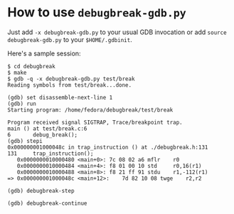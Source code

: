 # How to use `debugbreak-gdb.py`

Just add `-x debugbreak-gdb.py` to your usual GDB invocation or add `source debugbreak-gdb.py` to your `$HOME/.gdbinit`.

Here's a sample session:

```
$ cd debugbreak
$ make
$ gdb -q -x debugbreak-gdb.py test/break
Reading symbols from test/break...done.

(gdb) set disassemble-next-line 1
(gdb) run
Starting program: /home/fedora/debugbreak/test/break 

Program received signal SIGTRAP, Trace/breakpoint trap.
main () at test/break.c:6
6		debug_break();
(gdb) stepi
0x000000001000048c in trap_instruction () at ./debugbreak.h:131
131		trap_instruction();
   0x0000000010000480 <main+0>:	7c 08 02 a6	mflr    r0
   0x0000000010000484 <main+4>:	f8 01 00 10	std     r0,16(r1)
   0x0000000010000488 <main+8>:	f8 21 ff 91	stdu    r1,-112(r1)
=> 0x000000001000048c <main+12>:	7d 82 10 08	twge    r2,r2

(gdb) debugbreak-step

(gdb) debugbreak-continue

```
